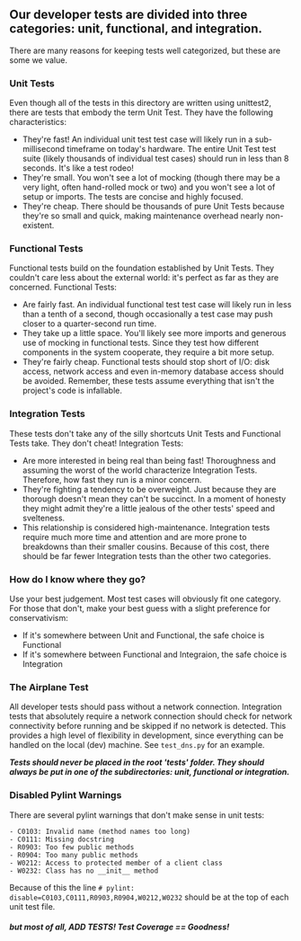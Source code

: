 ## Our developer tests are divided into three categories: unit, functional, and integration.

There are many reasons for keeping tests well categorized, but these are some we value.

### Unit Tests
Even though all of the tests in this directory are written using unittest2, there are tests that embody the term Unit Test. They have the following characteristics:

- They're fast! An individual unit test test case will likely run in a sub-millisecond timeframe on today's hardware. The entire Unit Test test suite (likely thousands of individual test cases) should run in less than 8 seconds. It's like a test rodeo!
- They're small. You won't see a lot of mocking (though there may be a very light, often hand-rolled mock or two) and you won't see a lot of setup or imports. The tests are concise and highly focused.
- They're cheap. There should be thousands of pure Unit Tests because they're so small and quick, making maintenance overhead nearly non-existent.

### Functional Tests
Functional tests build on the foundation established by Unit Tests. They couldn't care less about the external world: it's perfect as far as they are concerned. Functional Tests:

- Are fairly fast. An individual functional test test case will likely run in less than a tenth of a second, though occasionally a test case may push closer to a quarter-second run time.
- They take up a little space. You'll likely see more imports and generous use of mocking in functional tests. Since they test how different components in the system cooperate, they require a bit more setup.
- They're fairly cheap. Functional tests should stop short of I/O: disk access, network access and even in-memory database access should be avoided. Remember, these tests assume everything that isn't the project's code is infallable.

### Integration Tests
These tests don't take any of the silly shortcuts Unit Tests and Functional Tests take. They don't cheat! Integration Tests:

- Are more interested in being real than being fast! Thoroughness and assuming the worst of the world characterize Integration Tests. Therefore, how fast they run is a minor concern.
- They're fighting a tendency to be overweight. Just because they are thorough doesn't mean they can't be succinct. In a moment of honesty they might admit they're a little jealous of the other tests' speed and svelteness.
- This relationship is considered high-maintenance. Integration tests require much more time and attention and are more prone to breakdowns than their smaller cousins. Because of this cost, there should be far fewer Integration tests than the other two categories.

### How do I know where they go?
Use your best judgement. Most test cases will obviously fit one category. For those that don't, make your best guess with a slight preference for conservativism:

- If it's somewhere between Unit and Functional, the safe choice is Functional
- If it's somewhere between Functional and Integraion, the safe choice is Integration

### The Airplane Test

All developer tests should pass without a network connection. Integration tests that absolutely require a network connection should check for network connectivity before running and be skipped if no network is detected. This provides a high level of flexibility in development, since everything can be handled on the local (dev) machine. See `test_dns.py` for an example.

___Tests should never be placed in the root 'tests' folder. They should always be put in one of the subdirectories: unit, functional or integration.___

### Disabled Pylint Warnings

There are several pylint warnings that don't make sense in unit tests:

    - C0103: Invalid name (method names too long)
    - C0111: Missing docstring
    - R0903: Too few public methods
    - R0904: Too many public methods
    - W0212: Access to protected member of a client class
    - W0232: Class has no __init__ method

Because of this the line `# pylint: disable=C0103,C0111,R0903,R0904,W0212,W0232` should be at the top of each unit test file.


#### ___but most of all, ADD TESTS! Test Coverage == Goodness!___

